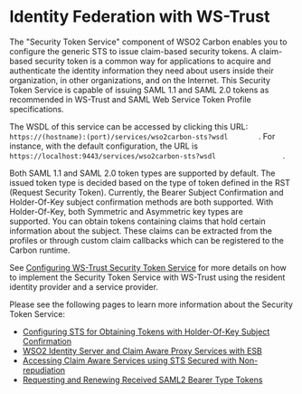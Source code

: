 # Identity Federation with WS-Trust

The "Security Token Service" component of WSO2 Carbon enables you to
configure the generic STS to issue claim-based security tokens. A
claim-based security token is a common way for applications to acquire
and authenticate the identity information they need about users inside
their organization, in other organizations, and on the Internet. This
Security Token Service is capable of issuing SAML 1.1 and SAML 2.0
tokens as recommended in WS-Trust and SAML Web Service Token Profile
specifications.

The WSDL of this service can be accessed by clicking this URL:
`         https://(hostname):(port)/services/wso2carbon-sts?wsdl        `
. For instance, with the default configuration, the URL is
`                   https://localhost:9443/services/wso2carbon-sts?wsdl                 `
.

Both SAML 1.1 and SAML 2.0 token types are supported by default. The
issued token type is decided based on the type of token defined in the
RST (Request Security Token). Currently, the Bearer Subject Confirmation
and Holder-Of-Key subject confirmation methods are both supported. With
Holder-Of-Key, both Symmetric and Asymmetric key types are
supported. You can obtain tokens containing claims that hold certain
information about the subject. These claims can be extracted from the
profiles or through custom claim callbacks which can be registered to
the Carbon runtime.

See [Configuring WS-Trust Security Token
Service](_Configuring_WS-Trust_Security_Token_Service_) for more details
on how to implement the Security Token Service with WS-Trust using the
resident identity provider and a service provider.

Please see the following pages to learn more information about the
Security Token Service:

-   [Configuring STS for Obtaining Tokens with Holder-Of-Key Subject
    Confirmation](_Configuring_STS_for_Obtaining_Tokens_with_Holder-Of-Key_Subject_Confirmation_)
-   [WSO2 Identity Server and Claim Aware Proxy Services with
    ESB](_WSO2_Identity_Server_and_Claim_Aware_Proxy_Services_with_ESB_)
-   [Accessing Claim Aware Services using STS Secured with
    Non-repudiation](_Accessing_Claim_Aware_Services_using_STS_Secured_with_Non-repudiation_)
-   [Requesting and Renewing Received SAML2 Bearer Type
    Tokens](_Requesting_and_Renewing_Received_SAML2_Bearer_Type_Tokens_)
